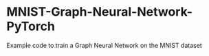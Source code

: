 # MNIST-Graph-Neural-Network-PyTorch

Example code to train a Graph Neural Network on the MNIST dataset